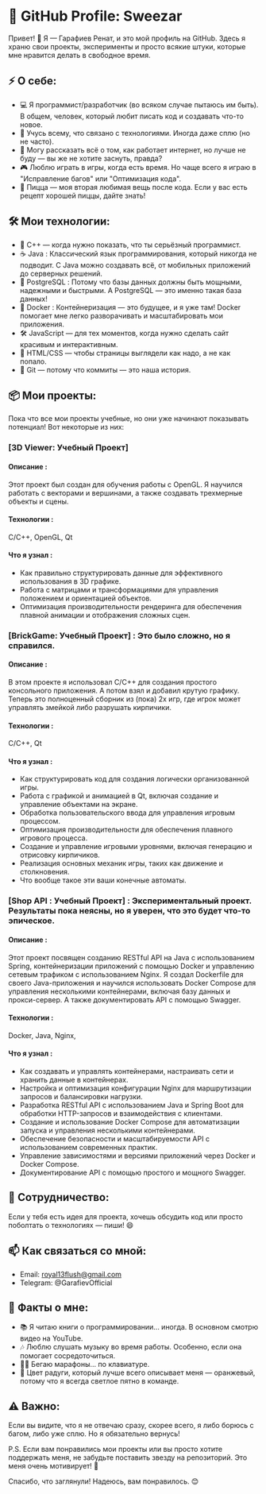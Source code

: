# 🚀 GitHub Profile: Sweezar
Привет! 👋 Я — Гарафиев Ренат, и это мой профиль на GitHub.
Здесь я храню свои проекты, эксперименты и просто всякие штуки, которые мне нравится делать в свободное время.

## ⚡ О себе:
  - 💻 Я программист/разработчик (во всяком случае пытаюсь им быть). В общем, человек, который любит писать код и создавать что-то новое.
  - 🌱 Учусь всему, что связано с технологиями. Иногда даже сплю (но не часто).
  - 💬 Могу рассказать всё о том, как работает интернет, но лучше не буду — вы же не хотите заснуть, правда?
  - 🎮 Люблю играть в игры, когда есть время. Но чаще всего я играю в "Исправление багов" или "Оптимизация кода".
  - 🍕 Пицца — моя вторая любимая вещь после кода. Если у вас есть рецепт хорошей пиццы, дайте знать!
## 🛠️ Мои технологии:
  - 🔧 C++ — когда нужно показать, что ты серьёзный программист.
  - ☕ Java : Классический язык программирования, который никогда не подводит. С Java можно создавать всё, от мобильных приложений до серверных решений.
  - 🐘 PostgreSQL : Потому что базы данных должны быть мощными, надежными и быстрыми. А PostgreSQL — это именно такая база данных!
  - 🐳 Docker : Контейнеризация — это будущее, и я уже там! Docker помогает мне легко разворачивать и масштабировать мои приложения.
  - 🛠 JavaScript — для тех моментов, когда нужно сделать сайт красивым и интерактивным.
  - 🎨 HTML/CSS — чтобы страницы выглядели как надо, а не как попало.
  - 🤖 Git — потому что коммиты — это наша история.
## 📦 Мои проекты:
Пока что все мои проекты учебные, но они уже начинают показывать потенциал! Вот некоторые из них:
### [3D Viewer: Учебный Проект]
#### Описание : 
Этот проект был создан для обучения работы с OpenGL. Я научился работать с векторами и вершинами, а также создавать трехмерные объекты и сцены.
#### Технологии : 
С/С++, OpenGL, Qt
#### Что я узнал :  
  - Как правильно структурировать данные для эффективного использования в 3D графике.
  - Работа с матрицами и трансформациями для управления положением и ориентацией объектов.
  - Оптимизация производительности рендеринга для обеспечения плавной анимации и отображения сложных сцен.
### [BrickGame: Учебный Проект] : Это было сложно, но я справился.
#### Описание : 
В этом проекте я использовал C/C++ для создания простого консольного приложения. А потом взял и добавил крутую графику. Теперь это полноценный сборник из (пока) 2х игр, где игрок может управлять змейкой либо разрушать кирпичики.
#### Технологии :
C/C++, Qt
#### Что я узнал :
  - Как структурировать код для создания логически организованной игры.
  - Работа с графикой и анимацией в Qt, включая создание и управление объектами на экране.
  - Обработка пользовательского ввода для управления игровым процессом.
  - Оптимизация производительности для обеспечения плавного игрового процесса.
  - Создание и управление игровыми уровнями, включая генерацию и отрисовку кирпичиков.
  - Реализация основных механик игры, таких как движение и столкновения.
  - Что вообще такое эти ваши конечные автоматы.
### [Shop API : Учебный Проект] : Экспериментальный проект. Результаты пока неясны, но я уверен, что это будет что-то эпическое.
#### Описание :
Этот проект посвящен созданию RESTful API на Java с использованием Spring, контейнеризации приложений с помощью Docker и управлению сетевым трафиком с использованием Nginx. Я создал Dockerfile для своего Java-приложения и научился использовать Docker Compose для управления несколькими контейнерами, включая базу данных и прокси-сервер. А также документировать API с помощью Swagger.
#### Технологии :
Docker, Java, Nginx, 
#### Что я узнал :
  - Как создавать и управлять контейнерами, настраивать сети и хранить данные в контейнерах.
  - Настройка и оптимизация конфигурации Nginx для маршрутизации запросов и балансировки нагрузки.
  - Разработка RESTful API с использованием Java и Spring Boot для обработки HTTP-запросов и взаимодействия с клиентами.
  - Создание и использование Docker Compose для автоматизации запуска и управления несколькими контейнерами.
  - Обеспечение безопасности и масштабируемости API с использованием современных практик.
  - Управление зависимостями и версиями приложений через Docker и Docker Compose.
  - Документирование API с помощью простого и мощного Swagger.

## 🤝 Сотрудничество:
Если у тебя есть идея для проекта, хочешь обсудить код или просто поболтать о технологиях — пиши! 😄

## 📫 Как связаться со мной:
  - Email: royal13flush@gmail.com
  - Telegram: @GarafievOfficial
## 🎉 Факты о мне:
  - 📚 Я читаю книги о программировании... иногда. В основном смотрю видео на YouTube.
  - 🎶 Люблю слушать музыку во время работы. Особенно, если она помогает сосредоточиться.
  - 🏃‍♂️ Бегаю марафоны... по клавиатуре.
  - 🌈 Цвет радуги, который лучше всего описывает меня — оранжевый, потому что я всегда светлое пятно в команде.
## ⚠️ Важно:
Если вы видите, что я не отвечаю сразу, скорее всего, я либо борюсь с багом, либо уже сплю. Но я обязательно вернусь!

P.S. Если вам понравились мои проекты или вы просто хотите поддержать меня, не забудьте поставить звезду на репозиторий. Это меня очень мотивирует! 🌟

Спасибо, что заглянули! Надеюсь, вам понравилось. 😊
